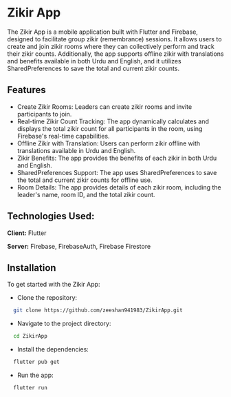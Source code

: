 # Zikir App

The Zikir App is a mobile application built with Flutter and Firebase, designed to facilitate group zikir (remembrance) sessions. It allows users to create and join zikir rooms where they can collectively perform and track their zikir counts. Additionally, the app supports offline zikir with translations and benefits available in both Urdu and English, and it utilizes SharedPreferences to save the total and current zikir counts.

## Features

- Create Zikir Rooms: Leaders can create zikir rooms and invite participants to join.
- Real-time Zikir Count Tracking: The app dynamically calculates and displays the total zikir count for all participants in the room, using Firebase's real-time capabilities.
- Offline Zikir with Translation: Users can perform zikir offline with translations available in Urdu and English.
- Zikir Benefits: The app provides the benefits of each zikir in both Urdu and English.
- SharedPreferences Support: The app uses SharedPreferences to save the total and current zikir counts for offline use.
- Room Details: The app provides details of each zikir room, including the leader's name, room ID, and the total zikir count.

## Technologies Used:

**Client:** Flutter

**Server:** Firebase, FirebaseAuth, Firebase Firestore

## Installation

To get started with the Zikir App:

- Clone the repository:

```bash
  git clone https://github.com/zeeshan941983/ZikirApp.git
```

- Navigate to the project directory:

```bash
  cd ZikirApp
```

- Install the dependencies:

```bash
  flutter pub get
```

- Run the app:

```bash
  flutter run
```
